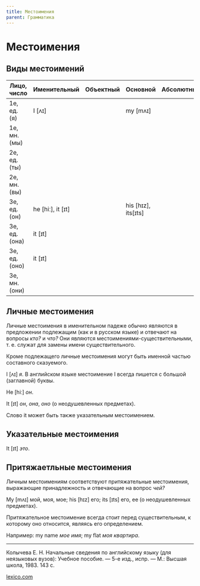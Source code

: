 ```yaml
---
title: Местоимения
parent: Грамматика
---
```


# Местоимения

## Виды местоимений

| Лицо, число   | Именительный      | Объектный | Основной            | Абсолютный | Возвратные |
|---------------|-------------------|-----------|---------------------|------------|------------|
| 1е, ед. (я)   | I [ʌɪ]            |           | my [mʌɪ]            |            |            |
| 1e, мн. (мы)  |                   |           |                     |            |            |
| 2e, ед. (ты)  |                   |           |                     |            |            |
| 2e, мн. (вы)  |                   |           |                     |            |            |
| 3е, ед. (он)  | he [hiː], it [ɪt] |           | his [hɪz], its[ɪts] |            |            |
| 3е, ед. (она) | it [ɪt]           |           |                     |            |            |
| 3е, ед. (оно) | it [ɪt]           |           |                     |            |            |
| 3e, мн. (они) |                   |           |                     |            |            |



## Личные местоимения

Личные местоимения в именительном падеже обычно являются в предложении
подлежащим (как и в русском языке) и отвечают на вопросы *кто?* и
*что?* Они являются местоимениями-существительными, т. е.  служат для
замены имени существительного.

Кроме подлежащего личные местоимения могут быть именной частью
составного сказуемого.

I [ʌɪ] *я*.  В английском языке местоимение I всегда пишется с большой
(заглавной) буквы.

He [hiː] *он*.

It [ɪt] *он*, *она*, *оно* (о неодушевленных предметах).

Слово it может быть также указательным местоимением.


## Указательные местоимения

It [ɪt] *это*.


## Притяжаетльные местоимения

Личным местоимениям соответствуют притяжательные местоимения, выражающие принадлежность и отвечающие
на вопрос *чей?*

My [mʌɪ] мой, моя, мое; his [hɪz] его; its [ɪts] его, ее (о
неодушевленных предметах).

Притяжательное местоимение всегда стоит перед существительным, к
которому оно относится, являясь его определением.

Например: my name *мое имя*; my flat *моя квартира*.

---

Колычева Е. Н.  Начальные сведения по английскому языку (для
неязыковых вузов): Учебное пособие. — 5-е изд., испр. — М.: Высшая
школа, 1983. 143 с.

[lexico.com](https://www.lexico.com/)
